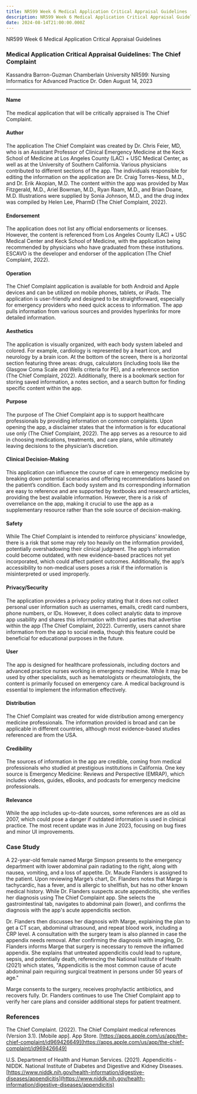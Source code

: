 ```yaml
---
title: NR599 Week 6 Medical Application Critical Appraisal Guidelines
description: NR599 Week 6 Medical Application Critical Appraisal Guidelines
date: 2024-08-14T21:00:00.000Z
---
```


NR599 Week 6 Medical Application Critical Appraisal Guidelines

### Medical Application Critical Appraisal Guidelines: The Chief Complaint

Kassandra Barron-Guzman
Chamberlain University
NR599: Nursing Informatics for Advanced Practice
Dr. Oden
August 14, 2023

***

#### Name

The medical application that will be critically appraised is The Chief Complaint.

#### Author

The application The Chief Complaint was created by Dr. Chris Feier, MD, who is an Assistant Professor of Clinical Emergency Medicine at the Keck School of Medicine at Los Angeles County (LAC) + USC Medical Center, as well as at the University of Southern California. Various physicians contributed to different sections of the app. The individuals responsible for editing the information on the application are Dr. Craig Torres-Ness, M.D., and Dr. Erik Akopian, M.D. The content within the app was provided by Max Fitzgerald, M.D., Ariel Bowman, M.D., Ryan Raam, M.D., and Brian Doane, M.D. Illustrations were supplied by Sonia Johnson, M.D., and the drug index was compiled by Helen Lee, PharmD (The Chief Complaint, 2022).

#### Endorsement

The application does not list any official endorsements or licenses. However, the content is referenced from Los Angeles County (LAC) + USC Medical Center and Keck School of Medicine, with the application being recommended by physicians who have graduated from these institutions. ESCAVO is the developer and endorser of the application (The Chief Complaint, 2022).

#### Operation

The Chief Complaint application is available for both Android and Apple devices and can be utilized on mobile phones, tablets, or iPads. The application is user-friendly and designed to be straightforward, especially for emergency providers who need quick access to information. The app pulls information from various sources and provides hyperlinks for more detailed information.

#### Aesthetics

The application is visually organized, with each body system labeled and colored. For example, cardiology is represented by a heart icon, and neurology by a brain icon. At the bottom of the screen, there is a horizontal section featuring three areas: drugs, calculators (including tools like the Glasgow Coma Scale and Wells criteria for PE), and a reference section (The Chief Complaint, 2022). Additionally, there is a bookmark section for storing saved information, a notes section, and a search button for finding specific content within the app.

#### Purpose

The purpose of The Chief Complaint app is to support healthcare professionals by providing information on common complaints. Upon opening the app, a disclaimer states that the information is for educational use only (The Chief Complaint, 2022). The app serves as a resource to aid in choosing medications, treatments, and care plans, while ultimately leaving decisions to the physician’s discretion.

#### Clinical Decision-Making

This application can influence the course of care in emergency medicine by breaking down potential scenarios and offering recommendations based on the patient’s condition. Each body system and its corresponding information are easy to reference and are supported by textbooks and research articles, providing the best available information. However, there is a risk of overreliance on the app, making it crucial to use the app as a supplementary resource rather than the sole source of decision-making.

#### Safety

While The Chief Complaint is intended to reinforce physicians' knowledge, there is a risk that some may rely too heavily on the information provided, potentially overshadowing their clinical judgment. The app’s information could become outdated, with new evidence-based practices not yet incorporated, which could affect patient outcomes. Additionally, the app’s accessibility to non-medical users poses a risk if the information is misinterpreted or used improperly.

#### Privacy/Security

The application provides a privacy policy stating that it does not collect personal user information such as usernames, emails, credit card numbers, phone numbers, or IDs. However, it does collect analytic data to improve app usability and shares this information with third parties that advertise within the app (The Chief Complaint, 2022). Currently, users cannot share information from the app to social media, though this feature could be beneficial for educational purposes in the future.

#### User

The app is designed for healthcare professionals, including doctors and advanced practice nurses working in emergency medicine. While it may be used by other specialists, such as hematologists or rheumatologists, the content is primarily focused on emergency care. A medical background is essential to implement the information effectively.

#### Distribution

The Chief Complaint was created for wide distribution among emergency medicine professionals. The information provided is broad and can be applicable in different countries, although most evidence-based studies referenced are from the USA.

#### Credibility

The sources of information in the app are credible, coming from medical professionals who studied at prestigious institutions in California. One key source is Emergency Medicine: Reviews and Perspective (EMRAP), which includes videos, guides, eBooks, and podcasts for emergency medicine professionals.

#### Relevance

While the app includes up-to-date sources, some references are as old as 2007, which could pose a danger if outdated information is used in clinical practice. The most recent update was in June 2023, focusing on bug fixes and minor UI improvements.

### Case Study

A 22-year-old female named Marge Simpson presents to the emergency department with lower abdominal pain radiating to the right, along with nausea, vomiting, and a loss of appetite. Dr. Maude Flanders is assigned to the patient. Upon reviewing Marge’s chart, Dr. Flanders notes that Marge is tachycardic, has a fever, and is allergic to shellfish, but has no other known medical history. While Dr. Flanders suspects acute appendicitis, she verifies her diagnosis using The Chief Complaint app. She selects the gastrointestinal tab, navigates to abdominal pain (lower), and confirms the diagnosis with the app's acute appendicitis section.

Dr. Flanders then discusses her diagnosis with Marge, explaining the plan to get a CT scan, abdominal ultrasound, and repeat blood work, including a CRP level. A consultation with the surgery team is also planned in case the appendix needs removal. After confirming the diagnosis with imaging, Dr. Flanders informs Marge that surgery is necessary to remove the inflamed appendix. She explains that untreated appendicitis could lead to rupture, sepsis, and potentially death, referencing the National Institute of Health (2021) which states, "Appendicitis is the most common cause of acute abdominal pain requiring surgical treatment in persons under 50 years of age."

Marge consents to the surgery, receives prophylactic antibiotics, and recovers fully. Dr. Flanders continues to use The Chief Complaint app to verify her care plans and consider additional steps for patient treatment.

### References

The Chief Complaint. (2022). The Chief Complaint medical references (Version 3.1). \[Mobile app]. App Store. [https://apps.apple.com/us/app/the-chief-complaint/id969426649](https://apps.apple.com/us/app/the-chief-complaint/id969426649)

U.S. Department of Health and Human Services. (2021). Appendicitis - NIDDK. National Institute of Diabetes and Digestive and Kidney Diseases. [https://www.niddk.nih.gov/health-information/digestive-diseases/appendicitis](https://www.niddk.nih.gov/health-information/digestive-diseases/appendicitis)
